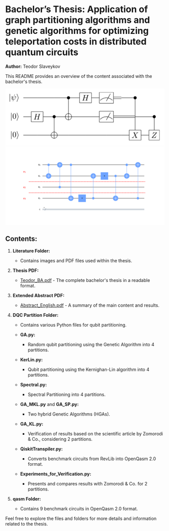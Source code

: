 # Bachelor’s Thesis: Application of graph partitioning algorithms and genetic algorithms for optimizing teleportation costs in distributed quantum circuits

**Author:** Teodor Slaveykov

This README provides an overview of the content associated with the bachelor's thesis.

![Teleportation](Literatur/Images/Teleportation.png)
![Partitions](Literatur/Images/Figure4_3Partitions.png)

## Contents:

1. **Literature Folder:**
   - Contains images and PDF files used within the thesis.

2. **Thesis PDF:**
   - [Teodor_BA.pdf](Teodor_BA.pdf) - The complete bachelor's thesis in a readable format.

3. **Extended Abstract PDF:**
   - [Abstract_English.pdf](Abstract_English.pdf) - A summary of the main content and results.

4. **DQC Partition Folder:**
   - Contains various Python files for qubit partitioning.
   
   - **GA.py:**
     - Random qubit partitioning using the Genetic Algorithm into 4 partitions.
   
   - **KerLin.py:**
     - Qubit partitioning using the Kernighan-Lin algorithm into 4 partitions.
   
   - **Spectral.py:**
     - Spectral Partitioning into 4 partitions.
   
   - **GA_MKL.py** and **GA_SP.py:**
     - Two hybrid Genetic Algorithms (HGAs).

   - **GA_KL.py:**
     - Verification of results based on the scientific article by Zomorodi & Co., considering 2 partitions.
   
   - **QiskitTranspiler.py:**
     - Converts benchmark circuits from RevLib into OpenQasm 2.0 format.
   
   - **Experiments_for_Verification.py:**
     - Presents and compares results with Zomorodi & Co. for 2 partitions.

5. **qasm Folder:**
   - Contains 9 benchmark circuits in OpenQasm 2.0 format.

Feel free to explore the files and folders for more details and information related to the thesis.





